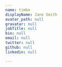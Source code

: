```yaml
---
name: timbo
displayName: Jane Smith
avatar_path: null
gravatar: null
jobTitle: null
bio: null
email: null
twitter: null
github: null
linkedin: null

---
```

<p><br></p>
